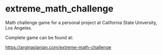 # extreme_math_challenge

Math challenge game for a personal project at California State University, Los Angeles.

Complete game can be found at:

https://arginaslanian.com/extreme-math-challenge
